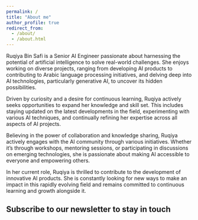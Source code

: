 ```yaml
---
permalink: /
title: "About me"
author_profile: true
redirect_from: 
  - /about/
  - /about.html
---
```



Ruqiya  Bin Safi is a Senior AI Engineer passionate about harnessing the potential of artificial intelligence to solve real-world challenges. She enjoys working on diverse projects, ranging from developing AI products to contributing to Arabic language processing initiatives, and delving deep into AI technologies, particularly generative AI, to uncover its hidden possibilities.

Driven by curiosity and a desire for continuous learning, Ruqiya actively seeks opportunities to expand her knowledge and skill set. This includes staying updated on the latest developments in the field, experimenting with various AI techniques, and continually refining her expertise across all aspects of AI projects.

Believing in the power of collaboration and knowledge sharing, Ruqiya actively engages with the AI community through various initiatives. Whether it’s through workshops, mentoring sessions, or participating in discussions on emerging technologies, she is passionate about making AI accessible to everyone and empowering others.

In her current role, Ruqiya is thrilled to contribute to the development of innovative AI products. She is constantly looking for new ways to make an impact in this rapidly evolving field and remains committed to continuous learning and growth alongside it. 
## Subscribe to our newsletter to stay in touch
<iframe data-w-type="embedded" frameborder="0" scrolling="no" marginheight="0" marginwidth="0" src="https://svoyr.mjt.lu/wgt/svoyr/xtxy/form?c=9f678f6a" width="100%" style="height: 0;"></iframe>

<script type="text/javascript" src="https://app.mailjet.com/pas-nc-embedded-v1.js"></script>